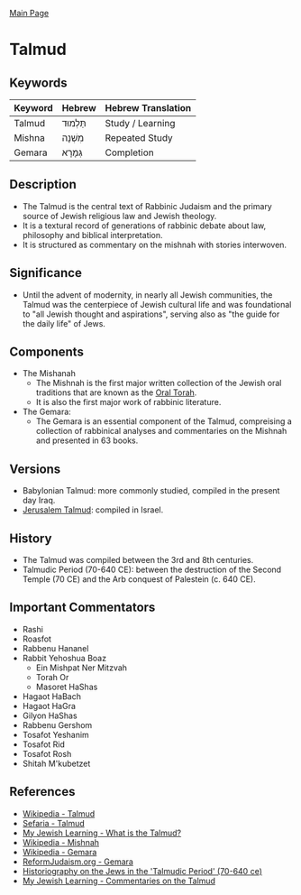 [Main Page](https://yooyolo.github.io/Jewish_Learning/)

# Talmud

## Keywords
| Keyword | Hebrew | Hebrew Translation |
| ------- | ------ | ------------------ |
| Talmud | תַּלְמוּד | Study / Learning |
| Mishna | מִשְׁנָה | Repeated Study |
| Gemara | גְּמָרָא | Completion |

## Description
- The Talmud is the central text of Rabbinic Judaism and the primary source of Jewish religious law and Jewish theology.
- It is a textural record of generations of rabbinic debate about law, philosophy and biblical interpretation.
- It is structured as commentary on the mishnah with stories interwoven.

## Significance
- Until the advent of modernity, in nearly all Jewish communities, the Talmud was the centerpiece of Jewish cultural life and was foundational to "all Jewish thought and aspirations", serving also as "the guide for the daily life" of Jews.

## Components
- The Mishanah
    - The Mishnah is the first major written collection of the Jewish oral traditions that are known as the [Oral Torah](https://en.wikipedia.org/wiki/Oral_Torah). 
    - It is also the first major work of rabbinic literature.
- The Gemara:
    - The Gemara is an essential component of the Talmud, compreising a collection of rabbinical analyses and commentaries on the Mishnah and presented in 63 books.

## Versions
- Babylonian Talmud: more commonly studied, compiled in the present day Iraq.
- [Jerusalem Talmud](https://en.wikipedia.org/wiki/Jerusalem_Talmud): compiled in Israel.

## History
- The Talmud was compiled between the 3rd and 8th centuries.
- Talmudic Period (70-640 CE): between the destruction of the Second Temple (70 CE) and the Arb conquest of Palestein (c. 640 CE).

## Important Commentators
- Rashi
- Roasfot
- Rabbenu Hananel
- Rabbit Yehoshua Boaz
    - Ein Mishpat Ner Mitzvah
    - Torah Or
    - Masoret HaShas
- Hagaot HaBach
- Hagaot HaGra
- Gilyon HaShas
- Rabbenu Gershom
- Tosafot Yeshanim
- Tosafot Rid
- Tosafot Rosh
- Shitah M'kubetzet
    

## References
- [Wikipedia - Talmud](https://en.wikipedia.org/wiki/Talmud)
- [Sefaria - Talmud](https://www.sefaria.org/texts/Talmud)
- [My Jewish Learning - What is the Talmud?](https://www.myjewishlearning.com/article/talmud-101/)
- [Wikipedia - Mishnah](https://en.wikipedia.org/wiki/Mishnah#Cultural_references)
- [Wikipedia - Gemara](https://en.wikipedia.org/wiki/Gemara)
- [ReformJudaism.org - Gemara](https://reformjudaism.org/glossary/gemara)
- [Historiography on the Jews in the 'Talmudic Period' (70-640 ce)](https://doi.org/10.1093/oxfordhb/9780199280322.013.0005)
- [My Jewish Learning - Commentaries on the Talmud](https://www.myjewishlearning.com/article/commentaries-on-the-talmud/)
